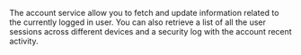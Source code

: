 The account service allow you to fetch and update information related to the currently logged in user. You can also retrieve a list of all the user sessions across different devices and a security log with the account recent activity.